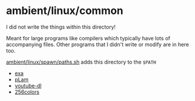 # ambient/linux/common

I did not write the things within this directory!

Meant for large programs like compilers which typically have lots of accompanying files.
Other programs that I didn't write or modify are in here too.

[ambient/linux/spawn/paths.sh](../../spawn/paths.sh) adds this directory to the `$PATH`

- [exa](https://github.com/ogham/exa)
- [pLam](https://github.com/sandrolovnicki/pLam)
- [youtube-dl](https://ytdl-org.github.io/youtube-dl/)
- [256colors](https://gist.github.com/HaleTom/89ffe32783f89f403bba96bd7bcd1263/)
